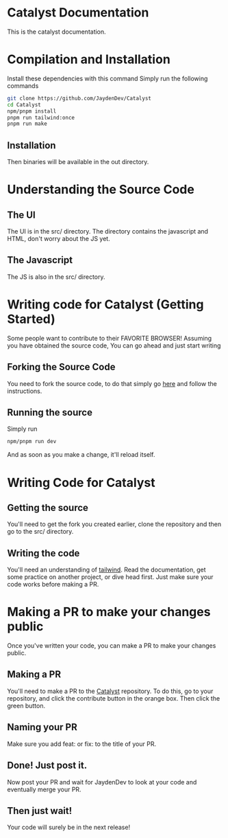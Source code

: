 # Catalyst Documentation
This is the catalyst documentation.
# Compilation and Installation
Install these dependencies with this command
Simply run the following commands
```bash
git clone https://github.com/JaydenDev/Catalyst
cd Catalyst
npm/pnpm install
pnpm run tailwind:once
pnpm run make
```
## Installation
Then binaries will be available in the out directory.
# Understanding the Source Code
## The UI
The UI is in the src/ directory. The directory contains the javascript and HTML, don't worry about the JS yet.
## The Javascript
The JS is also in the src/ directory.
# Writing code for Catalyst (Getting Started)
Some people want to contribute to their FAVORITE BROWSER! Assuming you have obtained the source code, You can go ahead and just start writing
## Forking the Source Code
You need to fork the source code, to do that simply go [here](https://github.com/JaydenDev/Catalyst/fork) and follow the instructions.
## Running the source
Simply run
```bash
npm/pnpm run dev
```
And as soon as you make a change, it'll reload itself.
# Writing Code for Catalyst
## Getting the source
You'll need to get the fork you created earlier, clone the repository and then go to the src/ directory.
## Writing the code
You'll need an understanding of [tailwind](https://tailwindcss.com/docs/).
Read the documentation, get some practice on another project, or dive head first. Just make sure your code works before making a PR.
# Making a PR to make your changes public
Once you've written your code, you can make a PR to make your changes public.
## Making a PR
You'll need to make a PR to the [Catalyst](https://github.com/JaydenDev/Catalyst) repository. To do this, go to your repository, and click the contribute button in the orange box. Then click the green button.
## Naming your PR
Make sure you add feat: or fix: to the title of your PR.
## Done! Just post it.
Now post your PR and wait for JaydenDev to look at your code and eventually merge your PR.
## Then just wait!
Your code will surely be in the next release!